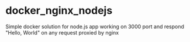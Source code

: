 # docker_nginx_nodejs
Simple docker solution for node.js app working on 3000 port and respond "Hello, World" on any request proxied by nginx 
